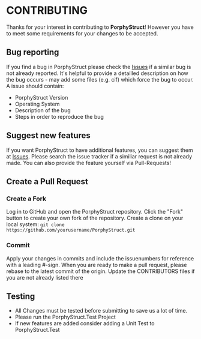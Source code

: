 # CONTRIBUTING
Thanks for your interest in contributing to **PorphyStruct**! However you have to meet some requirements for your changes to be
accepted.

## Bug reporting
If you find a bug in PorphyStruct please check the [Issues](https://github.com/JensKrumsieck/PorphyStruct/issues) if a similar bug is 
not already reported. It's helpful to provide a detailled description on how the bug occurs - may add some files (e.g. cif) which force the
bug to occur.
A issue should contain:
* PorphyStruct Version
* Operating System
* Description of the bug
* Steps in order to reproduce the bug

## Suggest new features
If you want PorphyStruct to have additional features, you can suggest them at [Issues](https://github.com/JensKrumsieck/PorphyStruct/issues).
Please search the issue tracker if a similiar request is not already made.
You can also provide the feature yourself via Pull-Requests!

## Create a Pull Request
### Create a Fork
Log in to GitHub and open the PorphyStruct repository. Click the "Fork" button to create your own fork of the repository.
Create a clone on your local system: `git clone https://github.com/yourusername/PorphyStruct.git`

### Commit
Apply your changes in commits and include the issuenumbers for reference with a leading #-sign.
When you are ready to make a pull request, please rebase to the latest commit of the origin.
Update the CONTRIBUTORS files if you are not already listed there

## Testing
* All Changes must be tested before submitting to save us a lot of time.
* Please run the PorphyStruct.Test Project
* If new features are added consider adding a Unit Test to PorphyStruct.Test
